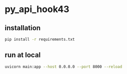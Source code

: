 # py_api_hook43

## installation

```bash
pip install -r requirements.txt
```

## run at local

```bash
uvicorn main:app --host 0.0.0.0 --port 8000 --reload
```
